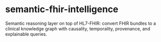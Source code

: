 # semantic-fhir-intelligence
Semantic reasoning layer on top of HL7-FHIR: convert FHIR bundles to a clinical knowledge graph with causality, temporality, provenance, and explainable queries.
